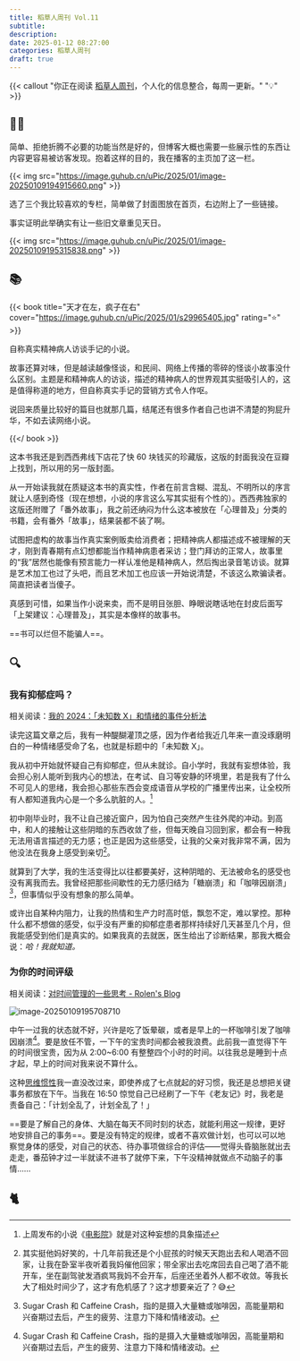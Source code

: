 ```yaml
---
title: 稻草人周刊 Vol.11
subtitle: 
description: 
date: 2025-01-12 08:27:00
categories: 稻草人周刊
draft: true
---
```


{{< callout "你正在阅读 [稻草人周刊](/categories/稻草人周刊/)，个人化的信息整合，每周一更新。" "💡" >}}

## 🏃‍♂️

简单、拒绝折腾不必要的功能当然是好的，但博客大概也需要一些展示性的东西让内容更容易被访客发现。抱着这样的目的，我在播客的主页加了这一栏。

{{< img src="https://image.guhub.cn/uPic/2025/01/image-20250109194915660.png" >}}

选了三个我比较喜欢的专栏，简单做了封面图放在首页，右边附上了一些链接。

事实证明此举确实有让一些旧文章重见天日。

{{< img src="https://image.guhub.cn/uPic/2025/01/image-20250109195315838.png" >}}

## 📚

{{< book title="天才在左，疯子在右" cover="https://image.guhub.cn/uPic/2025/01/s29965405.jpg" rating="⭐️" >}}

自称真实精神病人访谈手记的小说。

故事还算对味，但是越读越像怪谈，和民间、网络上传播的零碎的怪谈小故事没什么区别。主题是和精神病人的访谈，描述的精神病人的世界观其实挺吸引人的，这是值得称道的地方，但自称真实手记的营销方式令人作呕。

说回来质量比较好的篇目也就那几篇，结尾还有很多作者自己也讲不清楚的狗屁升华，不如去读网络小说。

{{</ book >}}

这本书我还是到西西弗线下店花了快 60 块钱买的珍藏版，这版的封面我没在豆瓣上找到，所以用的另一版封面。

从一开始读我就在质疑这本书的真实性，作者在前言含糊、混乱、不明所以的序言就让人感到奇怪（现在想想，小说的序言这么写其实挺有个性的）。西西弗独家的这版还附赠了「番外故事」，我之前还纳闷为什么这本被放在「心理普及」分类的书籍，会有番外「故事」，结果装都不装了啊。

试图把虚构的故事当作真实案例贩卖给消费者；把精神病人都描述成不被理解的天才，刚到青春期有点幻想都能当作精神病患者采访；登门拜访的正常人，故事里的“我”居然也能像有预言能力一样认准他是精神病人，然后掏出录音笔访谈。就算是艺术加工也过了头吧，而且艺术加工也应该一开始说清楚，不该这么欺骗读者。简直把读者当傻子。

真感到可惜，如果当作小说来卖，而不是明目张胆、睁眼说瞎话地在封皮后面写「上架建议：心理普及」，其实是本像样的故事书。

==书可以烂但不能骗人==。

## 🔍

### 我有抑郁症吗？

相关阅读：[我的 2024：「未知数 X」和情绪的事件分析法](https://sspai.com/post/95383)

读完这篇文章之后，我有一种醍醐灌顶之感，因为作者给我近几年来一直没琢磨明白的一种情绪感受命了名，也就是标题中的「未知数 X」。

我从初中开始就怀疑自己有抑郁症，但从未就诊。自小学时，我就有妄想体验，我会担心别人能听到我内心的想法，在考试、自习等安静的环境里，若是我有了什么不可见人的思绪，我会担心那些东西会变成语音从学校的广播里传出来，让全校所有人都知道我内心是一个多么肮脏的人。[^1]

初中刚毕业时，我不让自己接近窗户，因为怕自己突然产生往外爬的冲动。到高中，和人的接触让这些阴暗的东西收敛了些，但每天晚自习回到家，都会有一种我无法用语言描述的无力感；也正是因为这些感受，让我的父亲对我非常不满，因为他没法在我身上感受到亲切[^2]。

就算到了大学，我的生活变得比以往都要美好，这种阴暗的、无法被命名的感受也没有离我而去。我曾经把那些间歇性的无力感归结为「糖崩溃」和「咖啡因崩溃」[^3]，但事情似乎没有想象的那么简单。

或许出自某种内阻力，让我的热情和生产力时高时低，飘忽不定，难以掌控。那种什么都不想做的感受，似乎没有严重的抑郁症患者那样持续好几天甚至几个月，但我能感受到他们是真实的。如果我真的去就医，医生给出了诊断结果，那我大概会说：*哈！我就知道。* 

### 为你的时间评级

相关阅读：[对时间管理的一些思考 - Rolen's Blog](https://rolen.wiki/some-thoughts-about-time-management/)

![image-20250109195708710](https://image.guhub.cn/uPic/2025/01/image-20250109195708710.png)

中午一过我的状态就不好，兴许是吃了饭晕碳，或者是早上的一杯咖啡引发了咖啡因崩溃[^3]。要是放任不管，一下午的宝贵时间都会被我浪费。此前我一直觉得下午的时间很宝贵，因为从 2:00~6:00 有整整四个小时的时间。以往我总是睡到十点才起，早上的时间对我来说不算什么。

这种[思维惯性](/posts/扩张惯性/)我一直没改过来，即使养成了七点就起的好习惯，我还是总想把关键事务都放在下午。当我在 16:50 惊觉自己已经刷了一下午《老友记》时，我老是责备自己：「计划全乱了，计划全乱了！」

==要是了解自己的身体、大脑在每天不同时刻的状态，就能利用这一规律，更好地安排自己的事务==。要是没有特定的规律，或者不喜欢做计划，也可以可以地察觉身体的感受，对自己的状态、待办事项做综合的评估——觉得头昏脑胀就出去走走，番茄钟才过一半就读不进书了就停下来，下午没精神就做点不动脑子的事情……



## 🐈

[^1]: 上周发布的小说《[电影院](https://www.ultrali.me/posts/20241231-paranoid/)》就是对这种妄想的具象描述
[^2]: 其实挺他妈好笑的，十几年前我还是个小屁孩的时候天天跑出去和人喝酒不回家，让我在卧室半夜听着我妈催他回家；带全家出去吃席回去自己喝了酒不能开车，坐在副驾驶发酒疯骂我妈不会开车，后座还坐着外人都不收敛。等我长大了相处时间少了，这才有危机感了？这才想要亲近了？😅
[^3]: Sugar Crash 和 Caffeine Crash，指的是摄入大量糖或咖啡因，高能量期和兴奋期过去后，产生的疲劳、注意力下降和情绪波动。
